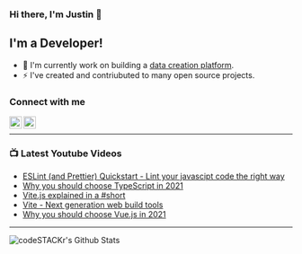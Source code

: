 ### Hi there, I'm Justin 👋

## I'm a Developer!

- 🔭 I'm currently work on building a [data creation platform](https://datatorch.io).
- ⚡ I've created and contriubuted to many open source projects.

### Connect with me

[<img align="left" alt="jsbroks | YouTube" width="22px" src="https://cdn.jsdelivr.net/npm/simple-icons@v3/icons/youtube.svg" />][youtube]
[<img align="left" alt="jsbroks | LinkedIn" width="22px" src="https://cdn.jsdelivr.net/npm/simple-icons@v3/icons/linkedin.svg" />][linkedin]

<br />

---

### 📺 Latest Youtube Videos

<!-- YOUTUBE:START -->
- [ESLint (and Prettier) Quickstart - Lint your javascipt code the right way](https://www.youtube.com/watch?v=St1YSNoB36Y)
- [Why you should choose TypeScript in 2021](https://www.youtube.com/watch?v=j3vMrmlT_QE)
- [Vite.js explained in a #short](https://www.youtube.com/watch?v=UUgG1B2UpXw)
- [Vite - Next generation web build tools](https://www.youtube.com/watch?v=3ADapNcDLZU)
- [Why you should choose Vue.js in 2021](https://www.youtube.com/watch?v=_XErZvXXalY)
<!-- YOUTUBE:END -->

---

<img align="center" alt="codeSTACKr's Github Stats" src="https://github-readme-stats.vercel.app/api?username=jsbroks&show_icons=true&hide_border=true" >


[youtube]: https://www.youtube.com/channel/UCro4e-xxAYrgwt5cOccnE0A
[github]: https://www.github.com/jsbroks
[linkedin]: https://www.linkedin.com/in/jsbroks/
